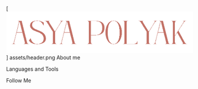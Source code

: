 [![Header](https://github.com/AsyaPolyak/AsyaPolyak/blob/main/assets/header.png)]
assets/header.png
About me

Languages and Tools

Follow Me